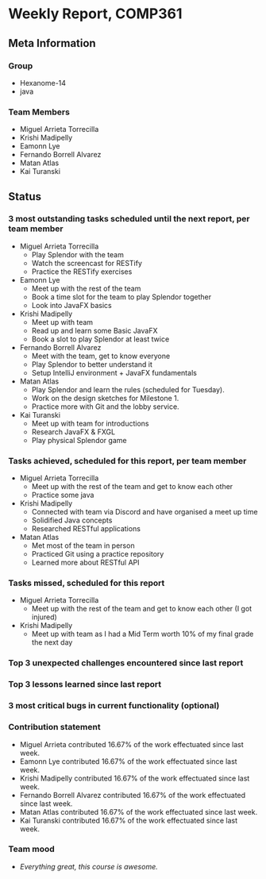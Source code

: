 # Weekly Report, COMP361

## Meta Information

### Group

 * Hexanome-14
 * java

### Team Members

 * Miguel Arrieta Torrecilla
 * Krishi Madipelly
 * Eamonn Lye
 * Fernando Borrell Alvarez
 * Matan Atlas
 * Kai Turanski

## Status

### 3 most outstanding tasks scheduled until the next report, per team member

 * Miguel Arrieta Torrecilla
   * Play Splendor with the team
   * Watch the screencast for RESTify
   * Practice the RESTify exercises
 * Eamonn Lye
   * Meet up with the rest of the team
   * Book a time slot for the team to play Splendor together
   * Look into JavaFX basics
 * Krishi Madipelly
   * Meet up with team
   * Read up and learn some Basic JavaFX 
   * Book a slot to play Splendor at least twice
 * Fernando Borrell Alvarez
   * Meet with the team, get to know everyone
   * Play Splendor to better understand it
   * Setup IntelliJ environment + JavaFX fundamentals
 * Matan Atlas
   * Play Splendor and learn the rules (scheduled for Tuesday).
   * Work on the design sketches for Milestone 1.
   * Practice more with Git and the lobby service.
 * Kai Turanski
   * Meet up with team for introductions
   * Research JavaFX & FXGL
   * Play physical Splendor game

### Tasks achieved, scheduled for this report, per team member  

 * Miguel Arrieta Torrecilla
   * Meet up with the rest of the team and get to know each other
   * Practice some java
 * Krishi Madipelly
   * Connected with team via Discord and have organised a meet up time 
   * Solidified Java concepts
   * Researched RESTful applications
 * Matan Atlas
   * Met most of the team in person
   * Practiced Git using a practice repository
   * Learned more about RESTful API 

### Tasks missed, scheduled for this report

 * Miguel Arrieta Torrecilla
   * Meet up with the rest of the team and get to know each other (I got injured)
 * Krishi Madipelly
   * Meet up with team as I had a Mid Term worth 10% of my final grade the next day

### Top 3 unexpected challenges encountered since last report

### Top 3 lessons learned since last report

### 3 most critical bugs in current functionality (optional)

### Contribution statement

 * Miguel Arrieta contributed 16.67% of the work effectuated since last week.
 * Eamonn Lye contributed 16.67% of the work effectuated since last week.
 * Krishi Madipelly contributed 16.67% of the work effectuated since last week.
 * Fernando Borrell Alvarez contributed 16.67% of the work effectuated since last week.
 * Matan Atlas contributed 16.67% of the work effectuated since last week.
 * Kai Turanski contributed 16.67% of the work effectuated since last week.

### Team mood

 * *Everything great, this course is awesome.*

